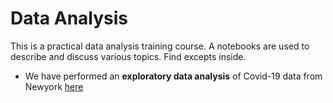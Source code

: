 # Data Analysis
This is a practical data analysis training course. A notebooks are used to describe and discuss various topics. Find excepts inside.
- We have performed an **exploratory data analysis** of Covid-19 data from Newyork [here](https://github.com/EvelynOnyi/DataAnalysis/blob/main/EDA_newyorkcovid.ipynb) 
